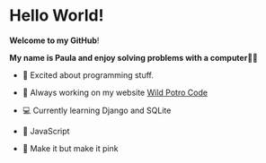 # Hello World!
**Welcome to my GitHub**!

**My name is Paula and enjoy solving problems with a computer👩‍💻**

- 🤩 Excited about programming stuff.

- 💜 Always working on my website [Wild Potro Code](http://wildpotrocode.com/ "Wild Potro Code")

- 💻 Currently learning Django and SQLite

- 💜 JavaScript

- 🧠 Make it but make it pink

